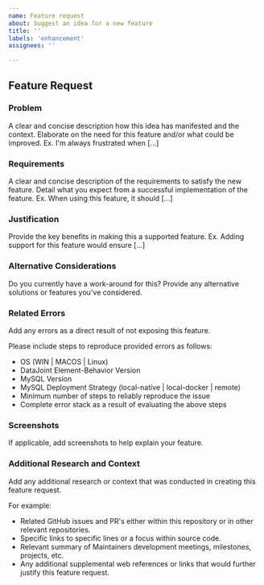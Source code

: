 ```yaml
---
name: Feature request
about: Suggest an idea for a new feature
title: ''
labels: 'enhancement'
assignees: ''

---
```


## Feature Request

### Problem
A clear and concise description how this idea has manifested and the context. Elaborate on the need for this feature and/or what could be improved. Ex. I'm always frustrated when [...]

### Requirements
A clear and concise description of the requirements to satisfy the new feature. Detail what you expect from a successful implementation of the feature. Ex. When using this feature, it should [...]

### Justification
Provide the key benefits in making this a supported feature. Ex. Adding support for this feature would ensure [...]

### Alternative Considerations
Do you currently have a work-around for this? Provide any alternative solutions or features you've considered.

### Related Errors
Add any errors as a direct result of not exposing this feature.

Please include steps to reproduce provided errors as follows:
- OS (WIN | MACOS | Linux)
- DataJoint Element-Behavior Version
- MySQL Version
- MySQL Deployment Strategy (local-native | local-docker | remote)
- Minimum number of steps to reliably reproduce the issue
- Complete error stack as a result of evaluating the above steps

### Screenshots
If applicable, add screenshots to help explain your feature.

### Additional Research and Context
Add any additional research or context that was conducted in creating this feature request.

For example:
- Related GitHub issues and PR's either within this repository or in other relevant repositories.
- Specific links to specific lines or a focus within source code.
- Relevant summary of Maintainers development meetings, milestones, projects, etc.
- Any additional supplemental web references or links that would further justify this feature request.
